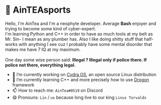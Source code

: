 # 🗿 AinTEAsports

<p align="left">
Hello, I'm AinTea and I'm a neophyte developer.
Average <b>Bash</b> enjoyer and trying to become some kind of cyber-expert.<br>
I'm learning Python and C++ in order to have as much tools at my belt as Mr. Sin- I mean as any plumber has.
Also I like doing shitty stuff that half-works with anything I see cuz I probably have some mental disorder that makes me have 7 IQ at my maximum.
<br>
<br>
One day some wise person said: <b>Illegal ? Illegal only if police there. If police not there, everything legal.</b>
</p>
<!-- ### Hi there 👋 -->



- 🔭 I’m currently working on <a href="https://github.com/acth2/CydraProject">Cydra OS</a>, an open source Linux distribution
- 🌱 I’m currently learning C++ and more precisely how to use <a href="https://github.com/drogonframework/">Drogon</a> framework
- 📫 How to reach me: `AinTea#0519` on Discord
- 😄 Pronouns: `Lin` / `ux` because long live to our king `Linus Torvalds`